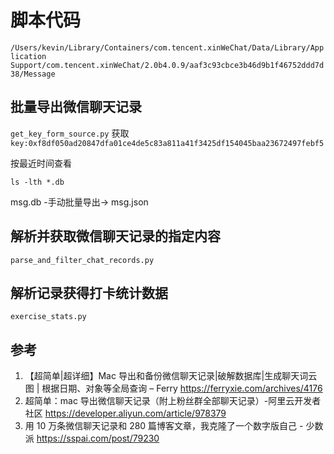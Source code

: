 # 脚本代码

`/Users/kevin/Library/Containers/com.tencent.xinWeChat/Data/Library/Application Support/com.tencent.xinWeChat/2.0b4.0.9/aaf3c93cbce3b46d9b1f46752ddd7d38/Message`

## 批量导出微信聊天记录

`get_key_form_source.py` 获取 `key:0xf8df050ad20847dfa01ce4de5c83a811a41f3425df154045baa23672497febf5`

按最近时间查看

```Shell
ls -lth *.db
```

msg.db -手动批量导出-> msg.json

## 解析并获取微信聊天记录的指定内容

`parse_and_filter_chat_records.py`

## 解析记录获得打卡统计数据

`exercise_stats.py`

## 参考

1. 【超简单|超详细】Mac 导出和备份微信聊天记录|破解数据库|生成聊天词云图 | 根据日期、对象等全局查询 – Ferry https://ferryxie.com/archives/4176
2. 超简单：mac 导出微信聊天记录（附上粉丝群全部聊天记录）-阿里云开发者社区 https://developer.aliyun.com/article/978379
3. 用 10 万条微信聊天记录和 280 篇博客文章，我克隆了一个数字版自己 - 少数派 https://sspai.com/post/79230
